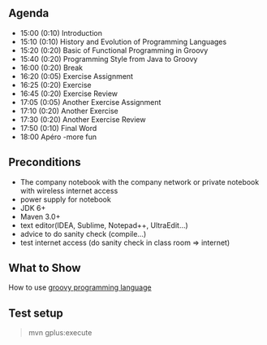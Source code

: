 ## Agenda
- 15:00 (0:10) Introduction
- 15:10 (0:10) History and Evolution of Programming Languages
- 15:20 (0:20) Basic of Functional Programming in Groovy
- 15:40 (0:20) Programming Style from Java to Groovy
- 16:00 (0:20) Break
- 16:20 (0:05) Exercise Assignment
- 16:25 (0:20) Exercise
- 16:45 (0:20) Exercise Review
- 17:05 (0:05) Another Exercise Assignment
- 17:10 (0:20) Another Exercise
- 17:30 (0:20) Another Exercise Review
- 17:50 (0:10) Final Word
- 18:00 Apéro -more fun

## Preconditions
- The company notebook with the company network or private notebook with wireless internet access
- power supply for notebook
- JDK 6+
- Maven 3.0+
- text editor(IDEA, Sublime, Notepad++, UltraEdit...)
- advice to do sanity check (compile...)
- test internet access (do sanity check in class room => internet)

## What to Show
How to use [groovy programming language](http://www.groovy-lang.org/)

## Test setup
> mvn gplus:execute
